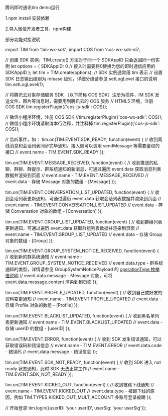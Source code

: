 腾讯即时通讯tim demo运行

1.npm install 安装依赖

2.导入微信开发者工具，npm构建


部分功能对接说明

 import TIM from 'tim-wx-sdk';
 import COS from 'cos-wx-sdk-v5';

// 创建 SDK 实例，TIM.create() 方法对于同一个 SDKAppID 只会返回同一份实例
let options = {
  SDKAppID: 0 // 接入时需要将0替换为您的即时通信应用的 SDKAppID
};
let tim = TIM.create(options); // SDK 实例通常用 tim 表示
// 设置 SDK 日志输出级别为 release 级别，详细分级请参见 setLogLevel 接口的说明
tim.setLogLevel(1);

// 将腾讯云对象存储服务 SDK （以下简称 COS SDK）注册为插件，IM SDK 发送文件、图片等消息时，需要用到腾讯云的 COS 服务
// HTML5 环境，注册 COS SDK
tim.registerPlugin({'cos-js-sdk': COS});

// 微信小程序环境，注册 COS SDK
//tim.registerPlugin({'cos-wx-sdk': COS}); // 微信小程序环境请取消本行注释，并注释掉 tim.registerPlugin({'cos-js-sdk': COS});

// 监听事件，如：
tim.on(TIM.EVENT.SDK_READY, function(event) {
  // 收到离线消息和会话列表同步完毕通知，接入侧可以调用 sendMessage 等需要鉴权的接口
  // event.name - TIM.EVENT.SDK_READY
});

tim.on(TIM.EVENT.MESSAGE_RECEIVED, function(event) {
  // 收到推送的私聊、群聊、群提示、群系统通知的新消息，可通过遍历 event.data 获取消息列表数据并渲染到页面
  // event.name - TIM.EVENT.MESSAGE_RECEIVED
  // event.data - 存储 Message 对象的数组 - [Message]
});

tim.on(TIM.EVENT.CONVERSATION_LIST_UPDATED, function(event) {
  // 收到会话列表更新通知，可通过遍历 event.data 获取会话列表数据并渲染到页面
  // event.name - TIM.EVENT.CONVERSATION_LIST_UPDATED
  // event.data - 存储 Conversation 对象的数组 - [Conversation]
});

tim.on(TIM.EVENT.GROUP_LIST_UPDATED, function(event) {
  // 收到群组列表更新通知，可通过遍历 event.data 获取群组列表数据并渲染到页面
  // event.name - TIM.EVENT.GROUP_LIST_UPDATED
  // event.data - 存储 Group 对象的数组 - [Group]
});

tim.on(TIM.EVENT.GROUP_SYSTEM_NOTICE_RECEIVED, function(event) {
  // 收到新的群系统通知
  // event.name - TIM.EVENT.GROUP_SYSTEM_NOTICE_RECEIVED
  // event.data.type - 群系统通知的类型，详情请参见 GroupSystemNoticePayload 的 <a href="https://imsdk-1252463788.file.myqcloud.com/IM_DOC/Web/Message.html#.GroupSystemNoticePayload"> operationType 枚举值说明</a>
  // event.data.message - Message 对象，可将 event.data.message.content 渲染到到页面
});

tim.on(TIM.EVENT.PROFILE_UPDATED, function(event) {
  // 收到自己或好友的资料变更通知
  // event.name - TIM.EVENT.PROFILE_UPDATED
  // event.data - 存储 Profile 对象的数组 - [Profile]
});

tim.on(TIM.EVENT.BLACKLIST_UPDATED, function(event) {
  // 收到黑名单列表更新通知
  // event.name - TIM.EVENT.BLACKLIST_UPDATED
  // event.data - 存储 userID 的数组 - [userID]
});

tim.on(TIM.EVENT.ERROR, function(event) {
  // 收到 SDK 发生错误通知，可以获取错误码和错误信息
  // event.name - TIM.EVENT.ERROR
  // event.data.code - 错误码
  // event.data.message - 错误信息
});

tim.on(TIM.EVENT.SDK_NOT_READY, function(event) {
  // 收到 SDK 进入 not ready 状态通知，此时 SDK 无法正常工作
  // event.name - TIM.EVENT.SDK_NOT_READY
});

tim.on(TIM.EVENT.KICKED_OUT, function(event) {
  // 收到被踢下线通知
  // event.name - TIM.EVENT.KICKED_OUT
  // event.data.type - 被踢下线的原因，例如 TIM.TYPES.KICKED_OUT_MULT_ACCOUNT 多账号登录被踢
});

// 开始登录
tim.login({userID: 'your userID', userSig: 'your userSig'});
